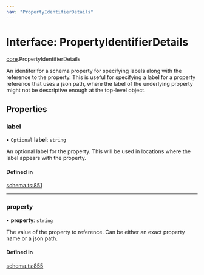 ```yaml
---
nav: "PropertyIdentifierDetails"
---
```

# Interface: PropertyIdentifierDetails

[core](../modules/core.md).PropertyIdentifierDetails

An identifer for a schema property for specifying labels along with the reference to the property.
This is useful for specifying a label for a property reference that uses a json path, where the
label of the underlying property might not be descriptive enough at the top-level object.

## Properties

### label

• `Optional` **label**: `string`

An optional label for the property. This will be used in locations where the label appears with the property.

#### Defined in

[schema.ts:851](https://github.com/coda/packs-sdk/blob/main/schema.ts#L851)

___

### property

• **property**: `string`

The value of the property to reference. Can be either an exact property name or a json path.

#### Defined in

[schema.ts:855](https://github.com/coda/packs-sdk/blob/main/schema.ts#L855)
